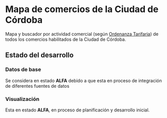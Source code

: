# Mapa de comercios de la Ciudad de Córdoba

Mapa y buscador por actividad comercial (según [Ordenanza Tarifaria](https://modernizacionmunicba.github.io/ordenanza-tarifaria-anual-ciudad-de-cordoba/#b-a-0-0)) de todos los comercios habilitados de la Ciudad de Córdoba.

## Estado del desarrollo

### Datos de base
Se considera en estado **ALFA** debido a que esta en proceso de integración de diferentes fuentes de datos

### Visualización
Esta en estado **ALFA**, en proceso de planificación y desarrollo inicial.



